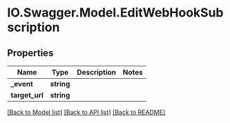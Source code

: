 # IO.Swagger.Model.EditWebHookSubscription
## Properties

Name | Type | Description | Notes
------------ | ------------- | ------------- | -------------
**_event** | **string** |  | 
**target_url** | **string** |  | 

[[Back to Model list]](../README.md#documentation-for-models) [[Back to API list]](../README.md#documentation-for-api-endpoints) [[Back to README]](../README.md)

